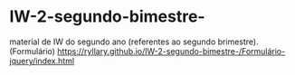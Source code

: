 # IW-2-segundo-bimestre-
material de IW do segundo ano (referentes ao segundo brimestre). 
(Formulário) https://ryllary.github.io/IW-2-segundo-bimestre-/Formulário-jquery/index.html
